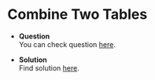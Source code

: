 Combine Two Tables
===
- **Question**  
    You can check question [here](https://leetcode.com/problems/combine-two-tables).

- **Solution**  
    Find solution [here](../../Databases/Easy/CombineTwoTables.md).
